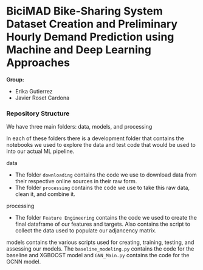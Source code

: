 # BiciMAD Bike-Sharing System Dataset Creation and Preliminary Hourly Demand Prediction using Machine and Deep Learning Approaches

**Group:**

- Erika Gutierrez
- Javier Roset Cardona


### Repository Structure 

We have three main folders: data, models, and processing

In each of these folders there is a development folder that contains the notebooks we used to explore the data and test code that would be used to into our actual ML pipeline. 


data
- The folder `downloading` contains the code we use to download data from their respective online sources in their raw form.
- The folder `processing` contains the code we use to take this raw data, clean it, and combine it.

processing
- The folder `Feature Engineering` contains the code we used to create the final dataframe of our features and targets. Also contains the script to collect the data used to populate our adjancency matrix. 

models
contains the various scripts used for creating, training, testing, and assessing our models. The `baseline_modeling.py` contains the code for the baseline and XGBOOST model and `GNN_Main.py` contains the code for the GCNN model. 


